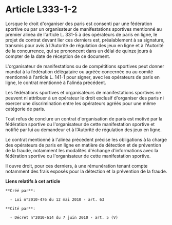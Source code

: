 # Article L333-1-2

Lorsque le droit d'organiser des paris est consenti par une fédération sportive ou par un organisateur de manifestations
sportives mentionné au premier alinéa de l'article L. 331-5 à des opérateurs de paris en ligne, le projet de contrat devant
lier ces derniers est, préalablement à sa signature, transmis pour avis à l'Autorité de régulation des jeux en ligne et à
l'Autorité de la concurrence, qui se prononcent dans un délai de quinze jours à compter de la date de réception de ce
document. 

L'organisateur de manifestations ou de compétitions sportives peut donner mandat à la fédération délégataire ou agréée
concernée ou au comité mentionné à l'article L. 141-1 pour signer, avec les opérateurs de paris en ligne, le contrat
mentionné à l'alinéa précédent. 

Les fédérations sportives et organisateurs de manifestations sportives ne peuvent ni attribuer à un opérateur le droit
exclusif d'organiser des paris ni exercer une discrimination entre les opérateurs agréés pour une même catégorie de paris. 

Tout refus de conclure un contrat d'organisation de paris est motivé par la fédération sportive ou l'organisateur de cette
manifestation sportive et notifié par lui au demandeur et à l'Autorité de régulation des jeux en ligne. 

Le contrat mentionné à l'alinéa précédent précise les obligations à la charge des opérateurs de paris en ligne en matière de
détection et de prévention de la fraude, notamment les modalités d'échange d'informations avec la fédération sportive ou
l'organisateur de cette manifestation sportive. 

Il ouvre droit, pour ces derniers, à une rémunération tenant compte notamment des frais exposés pour la détection et la
prévention de la fraude.

**Liens relatifs à cet article**

	**Créé par**:

	  - Loi n°2010-476 du 12 mai 2010 - art. 63

	**Cité par**:

	  - Décret n°2010-614 du 7 juin 2010 - art. 5 (V)
